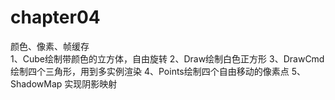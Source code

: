 # chapter04
颜色、像素、帧缓存</br>
1、Cube绘制带颜色的立方体，自由旋转
2、Draw绘制白色正方形
3、DrawCmd绘制四个三角形，用到多实例渲染
4、Points绘制四个自由移动的像素点
5、ShadowMap 实现阴影映射
